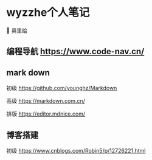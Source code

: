 # wyzzhe个人笔记

🐧 奥里给
## 编程导航 https://www.code-nav.cn/
## mark down
初级 https://github.com/younghz/Markdown

高级 https://markdown.com.cn/

排版 https://editor.mdnice.com/
## 博客搭建
初级 https://www.cnblogs.com/Robin5/p/12726221.html
